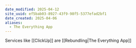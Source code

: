 ```yaml
---
date_modified: 2025-04-12
site_uuid: ef5bab03-8927-43f9-98f5-5377efad2bf1
date_created: 2025-04-06
aliases:
  - The Everything App
---
```


Services like [[ClickUp]] are [[Rebundling|The Everything App]]